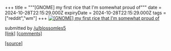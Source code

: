 +++
title = """[GNOME] my first rice that I'm somewhat proud of"""
date = 2024-10-28T22:15:29.000Z
expiryDate = 2024-10-28T22:15:29.000Z
tags = ["reddit","wm"]
+++
[![[GNOME] my first rice that I'm somewhat proud of](https://b.thumbs.redditmedia.com/aWCtn6nLs18A-7i2WXLXmKVwpQFrJy51YloBdzCdoec.jpg "[GNOME] my first rice that I'm somewhat proud of")](https://www.reddit.com/r/unixporn/comments/1geeuer/gnome_my_first_rice_that_im_somewhat_proud_of/)

submitted by [/u/blossomles5](https://www.reddit.com/user/blossomles5)  
[\[link\]](https://www.reddit.com/gallery/1geeuer) [\[comments\]](https://www.reddit.com/r/unixporn/comments/1geeuer/gnome_my_first_rice_that_im_somewhat_proud_of/)

[[source]](https://www.reddit.com/r/unixporn/comments/1geeuer/gnome_my_first_rice_that_im_somewhat_proud_of/)
